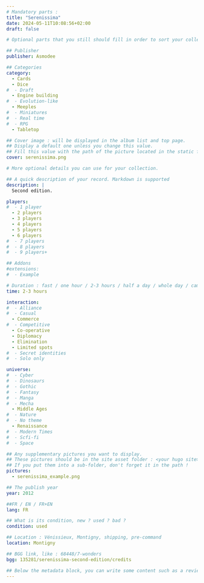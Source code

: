 ```yaml
---
# Mandatory parts :
title: "Serenissima"
date: 2024-05-11T10:08:56+02:00
draft: false

# Optional parts that you still should fill in order to sort your collection

## Publisher
publisher: Asmodee

## Categories
category:
  - Cards
  - Dice
#  - Draft
  - Engine building
#  - Evolution-like
  - Meeples
#  - Miniatures
#  - Real time
#  - RPG
  - Tabletop

## Cover image : will be displayed in the album list and top page.
## Display a default one unless you change this value.
## Fill this value with the path of the picture located in the static folder
cover: serenissima.png

# More optional details you can use for your collection.

## A quick description of your record. Markdown is supported
description: |
  Second edition.

players:
#  - 1 player
  - 2 players
  - 3 players
  - 4 players
  - 5 players
  - 6 players
#  - 7 players
#  - 8 players
#  - 9 players+

## Addons
#extensions:
#  - Example

# Duration : fast / one hour / 2-3 hours / half a day / whole day / campaign
time: 2-3 hours

interaction:
#  - Alliance
#  - Casual
  - Commerce
#  - Competitive
  - Co-operative
  - Diplomacy
  - Elimination
  - Limited spots
#  - Secret identities
#  - Solo only

universe:
#  - Cyber
#  - Dinosaurs
#  - Gothic
#  - Fantasy
#  - Manga
#  - Mecha
  - Middle Ages
#  - Nature
#  - No theme
  - Renaissance
#  - Modern Times
#  - Scfi-fi
#  - Space

## Any supplementary pictures you want to display.
## These pictures should be in the site asset folder : <your hugo site>/static
## If you put them into a sub-folder, don't forget it in the path !
pictures:
  - serenissima_example.png

## The publish year
year: 2012

##FR / EN / FR+EN
lang: FR

## What is its condition, new ? used ? bad ?
condition: used

## Location : Vénissieux, Montigny, shipping, pre-command
location: Montigny

## BGG link, like : 68448/7-wonders
bgg: 135281/serenissima-second-edition/credits

## Below the metadata block, you can write some content such as a review or anything else you want. It'll be displayed in the album page.
---
```

